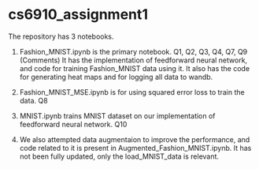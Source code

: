 # cs6910_assignment1

The repository has 3 notebooks. 

1. Fashion_MNIST.ipynb is the primary notebook. Q1, Q2, Q3, Q4, Q7, Q9 (Comments) 
It has the implementation of feedforward neural network, and code for training Fashion_MNIST data using it. It also has the code for generating heat maps and for logging all data to wandb.

2. Fashion_MNIST_MSE.ipynb is for using squared error loss to train the data. Q8

3. MNIST.ipynb trains MNIST dataset on our implementation of feedforward neural network. Q10

4. We also attempted data augmentaion to improve the performance, and code related to it is present in Augmented_Fashion_MNIST.ipynb. It has not been fully updated, only the load_MNIST_data is relevant.
